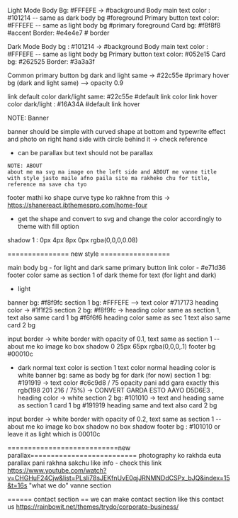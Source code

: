 Light Mode
Body Bg: #FFFEFE -> #background
Body main text color : #101214 -- same as dark body bg #foreground
Primary button text color: #FFFEFE -- same as light body bg #primary foreground
Card bg: #f8f8f8 #accent
Border: #e4e4e7 # border

<!-- ============================== -->

Dark Mode
Body bg : #101214 -> #background
Body main text color : #FFFEFE -- same as light body bg
Primary button text color: #052e15
Card bg: #262525
Border: #3a3a3f

<!-- ============================== -->

Common
primary button bg
dark and light same -> #22c55e #primary
hover bg (dark and light same) --> opacity 0.9

link default color dark/light same: #22c55e #default link color
link hover color dark/light : #16A34A #default link hover

<!-- ============================== -->

NOTE: Banner

banner should be simple with curved shape at bottom and typewrite effect and photo on right hand side with circle behind it -> check reference

- can be parallax but text should not be parallax

<!-- ============================== -->

    NOTE: ABOUT
    about me ma svg ma image on the left side and ABOUT me vanne title with style jasto maile afno paila site ma rakheko chu for title, reference ma save cha tyo

<!-- ============================== -->

footer mathi ko shape curve type ko rakhne from this ->
https://shanereact.ibthemespro.com/home-four

- get the shape and convert to svg and change the color accordingly to theme with fill option

shadow 1 : 0px 4px 8px 0px rgba(0,0,0,0.08)

=============== new style =================

main body bg - for light and dark same
primary button link color - #e71d36
footer color same as section 1 of dark theme for text (for light and dark)

- light

banner bg: #f8f9fc
section 1 bg: #FFFEFE --> text color #717173 heading color -> #1f1f25
section 2 bg: #f8f9fc -> heading color same as section 1, text also same
card 1 bg #f6f6f6 heading color same as sec 1 text also same
card 2 bg

input border -> white border with opacity of 0.1, text same as section 1
--about me ko image ko box shadow 0 25px 65px rgba(0,0,0,.1)
footer bg #00010c

- dark
  normal text color is section 1 text color normal heading color is white
  banner bg: same as body bg for dark (for now)
  section 1 bg: #191919 -> text color #c6c9d8 / 75 opacity pani add gara exactly this rgb(198 201 216 / 75%) -> CONVERT GARDA ESTO AAYO D5D6E3 , heading color -> white
  section 2 bg: #101010 -> text and heading same as section 1
  card 1 bg #191919 heading same and text also
  card 2 bg

input border -> white border with opacity of 0.2, text same as section 1
--about me ko image ko box shadow no box shadow
footer bg : #101010 or leave it as light which is 00010c

===========================new parallax==========================
photography ko rakhda euta parallax pani rakhna sakchu like info - check this link https://www.youtube.com/watch?v=CHGHuF24Cjw&list=PLsIi78sJEKfnUvE0qjJRNMNDdCSPx_bJQ&index=15&t=16s "what we do" vanne section

====== contact section ==
we can make contact section like this contact us https://rainbowit.net/themes/trydo/corporate-business/
